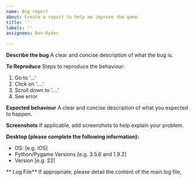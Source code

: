 ```yaml
---
name: Bug report
about: Create a report to help me improve the game.
title: ''
labels: ''
assignees: Ben-Ryder

---
```


**Describe the bug**
A clear and concise description of what the bug is.

**To Reproduce**
Steps to reproduce the behaviour:
1. Go to '...'
2. Click on '....'
3. Scroll down to '....'
4. See error

**Expected behaviour**
A clear and concise description of what you expected to happen.

**Screenshots**
If applicable, add screenshots to help explain your problem.

**Desktop (please complete the following information):**
 - OS: [e.g. iOS]
- Python/Pygame Versions [e.g. 3.5.6 and 1.9.2]
 - Version [e.g. 22]

** Log File**
If appropriate, please detail the content of the main.log file,
